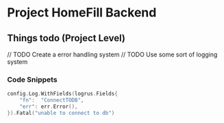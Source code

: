 # Project HomeFill Backend

## Things todo (Project Level)
// TODO Create a error handling system
// TODO Use some sort of logging system

### Code Snippets

```go
config.Log.WithFields(logrus.Fields{
	"fn":  "ConnectTODB",
	"err": err.Error(),
}).Fatal("unable to connect to db")
```